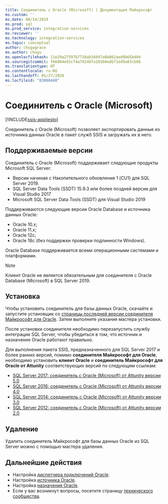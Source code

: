```yaml
---
title: Соединитель с Oracle (Microsoft) | Документация Майкрософт
ms.custom: ''
ms.date: 08/14/2019
ms.prod: sql
ms.prod_service: integration-services
ms.reviewer: ''
ms.technology: integration-services
ms.topic: conceptual
author: chugugrace
ms.author: chugu
ms.openlocfilehash: 11e29a27597b7710ab38497a0b862aed9b65b404
ms.sourcegitcommit: f66804e93cf4a7624bfa10168edbf1ed9a83cb86
ms.translationtype: HT
ms.contentlocale: ru-RU
ms.lasthandoff: 05/27/2020
ms.locfileid: "83868448"
---
```

# <a name="microsoft-connector-for-oracle"></a>Соединитель с Oracle (Microsoft)

[!INCLUDE[ssis-appliesto](../../includes/ssis-appliesto-ssvrpluslinux-asdb-asdw-xxx.md)]

Соединитель с Oracle (Microsoft) позволяет экспортировать данные из источника данных Oracle в пакет служб SSIS и загружать их в него.

## <a name="version-support"></a>Поддерживаемые версии

Соединитель с Oracle (Microsoft) поддерживает следующие продукты Microsoft SQL Server:

- Версии начиная с Накопительного обновления 1 (CU1) для SQL Server 2019.
- SQL Server Data Tools (SSDT) 15.9.3 или более поздней версии для Visual Studio 2017
- Microsoft SQL Server Data Tools (SSDT) для Visual Studio 2019

Поддерживаются следующие версии Oracle Database и источника данных Oracle:

- Oracle 10.x;
- Oracle 11.x;
- Oracle 12c;
- Oracle 18c (без поддержки проверки подлинности Windows).

Oracle Database поддерживается всеми операционными системами и платформами.
> [!NOTE]
>
> Клиент Oracle не является обязательным для соединителя с Oracle Database (Microsoft) в SQL Server 2019.

## <a name="installation"></a>Установка

Чтобы установить соединитель для базы данных Oracle, скачайте и запустите установщик со [страницы последней версии соединителя Майкрософт для Oracle](https://www.microsoft.com/download/details.aspx?id=58228). Затем выполните указания мастера установки.

После установки соединителя необходимо перезапустить службу интеграции SQL Server, чтобы убедиться в том, что источник и назначение Oracle работают правильно.

Для выполнения пакета SSIS, предназначенного для SQL Server 2017 и более ранних версий, помимо **соединителя Майкрософт для Oracle**, необходимо установить **клиент Oracle** и **соединитель Майкрософт для Oracle от Attunity** соответствующих версий по следующим ссылкам:

- [SQL Server 2017: соединитель с Oracle (Microsoft) от Attunity версии 5.0](https://www.microsoft.com/download/details.aspx?id=55179)
- [SQL Server 2016: соединитель с Oracle (Microsoft) от Attunity версии 4.0](https://www.microsoft.com/download/details.aspx?id=52950)
- [SQL Server 2014: соединитель с Oracle (Microsoft) от Attunity версии 3.0](https://www.microsoft.com/download/details.aspx?id=44582)
- [SQL Server 2012: соединитель с Oracle (Microsoft) от Attunity версии 2.0](https://www.microsoft.com/download/details.aspx?id=29283)

## <a name="uninstallation"></a>Удаление

Удалить соединитель Майкрософт для базы данных Oracle из SQL Server можно с помощью мастера удаления.

## <a name="next-steps"></a>Дальнейшие действия

- Настройка [диспетчера подключений Oracle](oracle-connection-manager.md).
- Настройка [источника Oracle](oracle-source.md).
- Настройка [назначения Oracle](oracle-destination.md).
- Если у вас возникнут вопросы, посетите страницу [технического сообщества](https://aka.ms/AA5u35j).
